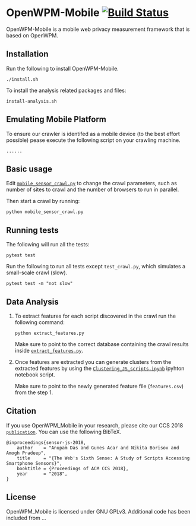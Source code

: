 OpenWPM-Mobile [![Build Status](https://travis-ci.org/sensor-js/OpenWPM_mobile.svg?branch=master)](https://travis-ci.org/sensor-js/OpenWPM_mobile)
=======

OpenWPM-Mobile is a mobile web privacy measurement framework that is based on
OpenWPM.

## Installation

Run the following to install OpenWPM-Mobile.

```./install.sh```

To install the analysis related packages and files:

```install-analysis.sh```

## Emulating Mobile Platform

To ensure our crawler is identifed as a mobile device (to the best effort possible) pease execute the following script on your crawling machine.

```......```

## Basic usage

Edit [`mobile_sensor_crawl.py`](https://github.com/sensor-js/OpenWPM_mobile/blob/mobile_sensors/mobile_sensor_crawl.py) to change the crawl parameters, such as number of sites to crawl and the number of browsers to run in parallel.

Then start a crawl by running:

```python mobile_sensor_crawl.py```

## Running tests

The following will run all the tests:

```pytest test```

Run the following to run all tests except `test_crawl.py`, which simulates a small-scale crawl (slow).

```pytest test -m "not slow"```

## Data Analysis

1. To extract features for each script discovered in the crawl run the following command:

    ```python extract_features.py```

    Make sure to point to the correct database containing the crawl results inside [`extract_features.py`](https://github.com/sensor-js/OpenWPM_mobile/blob/mobile_sensors/feature_extraction/extract_features.py#L813).

2. Once features are extracted you can generate clusters from the extracted features by using the [`Clustering_JS_scripts.ipynb`](https://github.com/sensor-js/OpenWPM_mobile/blob/mobile_sensors/cluster_scripts/Clustering_JS_scripts.ipynb) ipyhton notebook script. 

    Make sure to point to the newly generated feature file (```features.csv```) from the step 1.
    
## Citation
If you use OpenWPM_Mobile in your research, please cite our CCS 2018 [`publication`](). You can use the following BibTeX.

```
@inproceedings{sensor-js-2018,
    author    = "Anupam Das and Gunes Acar and Nikita Borisov and Amogh Pradeep",
    title     = "{The Web's Sixth Sense: A Study of Scripts Accessing Smartphone Sensors}",
    booktitle = {Proceedings of ACM CCS 2018},
    year      = "2018",
}
```

## License
OpenWPM_Mobile is licensed under GNU GPLv3. Additional code has been included from ...
    
